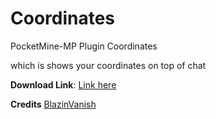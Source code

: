 # Coordinates

PocketMine-MP Plugin Coordinates

which is shows your coordinates on top of chat

**Download Link**: [Link here](https://github.com/DragonPlayzMC/Coordinates/releases/tag/v1.0.0)<br>

**Credits** [BlazinVanish](https://github.com/iiFlamiinBlaze/BlazinVanish)<br>
